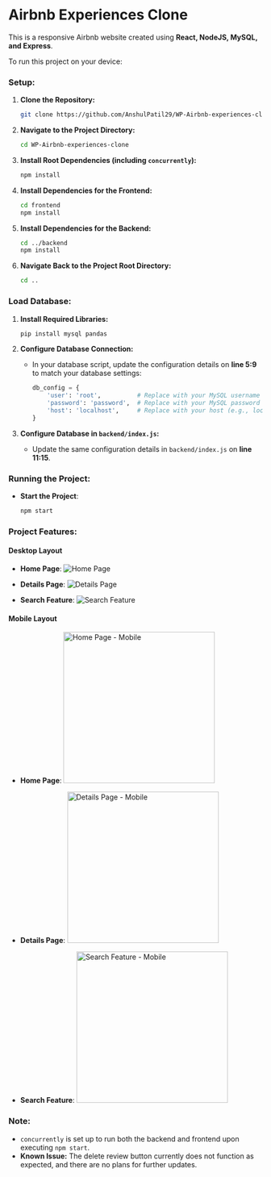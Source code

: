 # Airbnb Experiences Clone

This is a responsive Airbnb website created using **React, NodeJS, MySQL, and Express**.

To run this project on your device:

### Setup:
1. **Clone the Repository:**
   ```bash
   git clone https://github.com/AnshulPatil29/WP-Airbnb-experiences-clone.git
   ```

2. **Navigate to the Project Directory:**
   ```bash
   cd WP-Airbnb-experiences-clone
   ```

3. **Install Root Dependencies (including `concurrently`):**
   ```bash
   npm install
   ```

4. **Install Dependencies for the Frontend:**
   ```bash
   cd frontend
   npm install
   ```

5. **Install Dependencies for the Backend:**
   ```bash
   cd ../backend
   npm install
   ```

6. **Navigate Back to the Project Root Directory:**
   ```bash
   cd ..
   ```

### Load Database:
1. **Install Required Libraries:**
   ```python
   pip install mysql pandas
   ```

2. **Configure Database Connection:**
   - In your database script, update the configuration details on **line 5:9** to match your database settings:
     ```python
     db_config = {
         'user': 'root',          # Replace with your MySQL username
         'password': 'password',  # Replace with your MySQL password
         'host': 'localhost',     # Replace with your host (e.g., localhost)
     }
     ```

3. **Configure Database in `backend/index.js`:**
   - Update the same configuration details in `backend/index.js` on **line 11:15**.

### Running the Project:
- **Start the Project**:
  ```bash
  npm start
  ```

### Project Features:

#### Desktop Layout
- **Home Page**:
  ![Home Page](Images/HomePage.png)

- **Details Page**:
  ![Details Page](Images/Details.png)

- **Search Feature**:
  ![Search Feature](Images/Search.png)

#### Mobile Layout
- **Home Page**:
  <img src="Images/HomePage_mobile.jpg" alt="Home Page - Mobile" width="300"/>

- **Details Page**:
  <img src="Images/Details_mobile.jpg" alt="Details Page - Mobile" width="300"/>

- **Search Feature**:
  <img src="Images/Search_mobile.jpg" alt="Search Feature - Mobile" width="300"/>

### Note:
* `concurrently` is set up to run both the backend and frontend upon executing `npm start`.
* **Known Issue:** The delete review button currently does not function as expected, and there are no plans for further updates.
